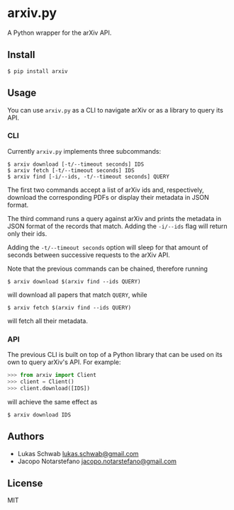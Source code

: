 # arxiv.py

A Python wrapper for the arXiv API.

## Install

```
$ pip install arxiv
```

## Usage

You can use `arxiv.py` as a CLI to navigate arXiv or as a library to query its
API.

### CLI

Currently `arxiv.py` implements three subcommands:
```
$ arxiv download [-t/--timeout seconds] IDS
$ arxiv fetch [-t/--timeout seconds] IDS
$ arxiv find [-i/--ids, -t/--timeout seconds] QUERY
```

The first two commands accept a list of arXiv ids and, respectively, download
the corresponding PDFs or display their metadata in JSON format.

The third command runs a query against arXiv and prints the metadata in JSON
format of the records that match. Adding the `-i/--ids` flag will return only
their ids.

Adding the `-t/--timeout seconds` option will sleep for that amount of seconds
between successive requests to the arXiv API.

Note that the previous commands can be chained, therefore running
```
$ arxiv download $(arxiv find --ids QUERY)
```
will download all papers that match `QUERY`, while
```
$ arxiv fetch $(arxiv find --ids QUERY)
```
will fetch all their metadata.

### API

The previous CLI is built on top of a Python library that can be used on its own
to query arXiv's API. For example:
```python
>>> from arxiv import Client
>>> client = Client()
>>> client.download([IDS])
```
will achieve the same effect as
```
$ arxiv download IDS
```

## Authors

* Lukas Schwab <lukas.schwab@gmail.com>
* Jacopo Notarstefano <jacopo.notarstefano@gmail.com>

## License

MIT
